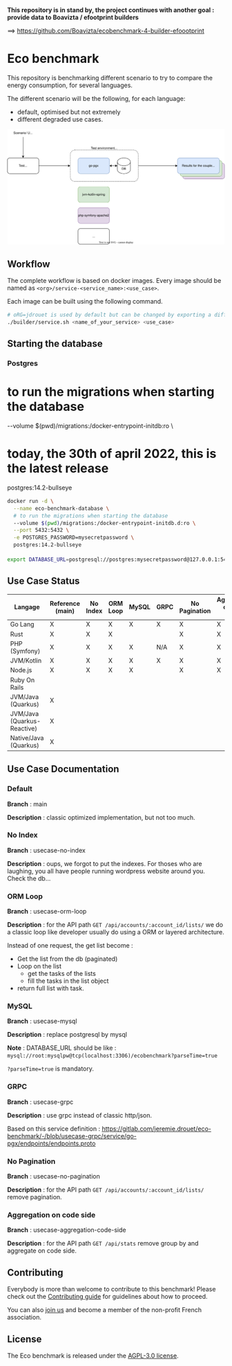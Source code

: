 **This repository is in stand by, the project continues with another goal : provide data to Boavizta / efootprint builders**

==> https://github.com/Boavizta/ecobenchmark-4-builder-efoootprint

# Eco benchmark

This repository is benchmarking different scenario to try to compare the energy consumption, for several languages.

The different scenario will be the following, for each language:

- default, optimised but not extremely
- different degraded use cases.

![Eco Benchmark diagram](eco-benchmark-boavizta.drawio.svg)

## Workflow

The complete workflow is based on docker images. Every image should be named as `<org>/service-<service_name>:<use_case>`.

Each image can be built using the following command.

```bash
# oRG=jdrouet is used by default but can be changed by exporting a different variable.
./builder/service.sh <name_of_your_service> <use_case>
```

## Starting the database

### Postgres

# to run the migrations when starting the database
--volume $(pwd)/migrations:/docker-entrypoint-initdb:ro \
# today, the 30th of april 2022, this is the latest release
postgres:14.2-bullseye

```bash
docker run -d \
  --name eco-benchmark-database \
  # to run the migrations when starting the database
  --volume $(pwd)/migrations:/docker-entrypoint-initdb.d:ro \
  --port 5432:5432 \
  -e POSTGRES_PASSWORD=mysecretpassword \
  postgres:14.2-bullseye

export DATABASE_URL=postgresql://postgres:mysecretpassword@127.0.0.1:5432/postgres
```


## Use Case Status

| Langage                     | Reference (main) | No Index | ORM Loop | MySQL | GRPC | No Pagination | Aggregation on code side |
|-----------------------------|------------------|----------|----------|-------|------|---------------|--------------------------|
| Go Lang                     | X                | X        | X        | X     | X    | X             | X                        |
| Rust                        | X                | X        | X        |       |      | X             | X                        |
| PHP (Symfony)               | X                | X        | X        | X     | N/A  | X             | X                        |
| JVM/Kotlin                  | X                | X        | X        | X     | X    | X             | X                        |
| Node.js                     | X                | X        | X        | X     |      | X             | X                        |
| Ruby On Rails               |                  |          |          |       |      |               |                          |
| JVM/Java (Quarkus)          | X                |          |          |       |      |               |                          |
| JVM/Java (Quarkus-Reactive) | X                |          |          |       |      |               |                          |
| Native/Java (Quarkus)       | X                |          |          |       |      |               |                          |

## Use Case Documentation

### Default

**Branch**  : main

**Description** : classic optimized implementation, but not too much.

### No Index

**Branch** : usecase-no-index

**Description** : oups, we forgot to put the indexes. For thoses who are laughing, you all have people running wordpress website around you. Check the db...

### ORM Loop

**Branch**  : usecase-orm-loop

**Description** : for the API path `GET /api/accounts/:account_id/lists/` we do a classic loop like developer usually do using a ORM or layered architecture.

Instead of one request, the get list become : 
 - Get the list from the db (paginated)
 - Loop on the list
   - get the tasks of the lists
   - fill the tasks in the list object
 - return full list with task.

### MySQL

**Branch**  : usecase-mysql

**Description** : replace postgresql by mysql

**Note** : DATABASE_URL should be like : `mysql://root:mysqlpw@tcp(localhost:3306)/ecobenchmark?parseTime=true`

`?parseTime=true` is mandatory.

### GRPC

**Branch**  : usecase-grpc

**Description** : use grpc instead of classic http/json.

Based on this service definition : https://gitlab.com/jeremie.drouet/eco-benchmark/-/blob/usecase-grpc/service/go-pgx/endpoints/endpoints.proto

### No Pagination

**Branch**  : usecase-no-pagination

**Description** : for the API path `GET /api/accounts/:account_id/lists/` remove pagination.

### Aggregation on code side

**Branch**  : usecase-aggregation-code-side

**Description** : for the API path `GET /api/stats` remove group by and aggregate on code side.

## Contributing

Everybody is more than welcome to contribute to this benchmark! Please check out the [Contributing guide](CONTRIBUTING.md) for guidelines about how to proceed.

You can also [join us](https://boavizta.org/en/contact) and become a member of the non-profit French association.

## License

The Eco benchmark is released under the [AGPL-3.0 license](LICENSE).
